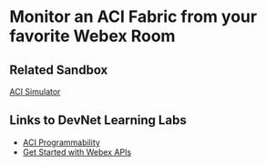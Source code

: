Monitor an ACI Fabric from your favorite Webex Room
=====================================================================================


## Related Sandbox
[ACI Simulator](https://devnetsandbox.cisco.com/RM/Diagram/Index/5a229a7c-95d5-4cfd-a651-5ee9bc1b30e2?diagramType=Topology)

## Links to DevNet Learning Labs
* [ACI Programmability](https://developer.cisco.com/learning/tracks/aci-programmability)
* [Get Started with Webex APIs](https://developer.cisco.com/learning/tracks/collab-cloud)
